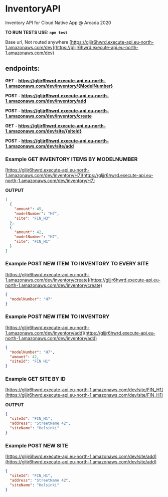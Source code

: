 # InventoryAPI
Inventory API for Cloud Native App @ Arcada 2020

**TO RUN TESTS USE: ```npm test```**

Base url, Not routed anywhere
[https://gljjr6hwrd.execute-api.eu-north-1.amazonaws.com/dev](https://gljjr6hwrd.execute-api.eu-north-1.amazonaws.com/dev)

## endpoints:
  **GET - https://gljjr6hwrd.execute-api.eu-north-1.amazonaws.com/dev/inventory/{ModelNumber}**

  **POST - https://gljjr6hwrd.execute-api.eu-north-1.amazonaws.com/dev/inventory/add**

  **POST - https://gljjr6hwrd.execute-api.eu-north-1.amazonaws.com/dev/inventory/create**

  **GET - https://gljjr6hwrd.execute-api.eu-north-1.amazonaws.com/dev/site/{siteId}**

  **POST - https://gljjr6hwrd.execute-api.eu-north-1.amazonaws.com/dev/site/add**



### Example GET INVENTORY ITEMS BY MODELNUMBER
[https://gljjr6hwrd.execute-api.eu-north-1.amazonaws.com/dev/inventory/H7](https://gljjr6hwrd.execute-api.eu-north-1.amazonaws.com/dev/inventory/H7)

**OUTPUT**
```json
[
  {
    "amount": 45,
    "modelNumber": "H7",
    "site": "FIN_H3"
  },
  {
    "amount": 42,
    "modelNumber": "H7",
    "site": "FIN_H1"
  }
]
```

### Example POST NEW ITEM TO INVENTORY TO EVERY SITE
[https://gljjr6hwrd.execute-api.eu-north-1.amazonaws.com/dev/inventory/create](https://gljjr6hwrd.execute-api.eu-north-1.amazonaws.com/dev/inventory/create)

```json
{
  "modelNumber": "H7"
}
```

### Example POST NEW ITEM TO INVENTORY
[https://gljjr6hwrd.execute-api.eu-north-1.amazonaws.com/dev/inventory/add](https://gljjr6hwrd.execute-api.eu-north-1.amazonaws.com/dev/inventory/add)

```json
{
  "modelNumber": "H7", 
  "amount": 42,
  "siteId": "FIN H1"
}
```

### Example GET SITE BY ID
[https://gljjr6hwrd.execute-api.eu-north-1.amazonaws.com/dev/site/FIN_H1](https://gljjr6hwrd.execute-api.eu-north-1.amazonaws.com/dev/site/FIN_H1)

**OUTPUT**
```json
{
  "siteId": "FIN_H1",
  "address": "StreetName 42",
  "siteName": "Helsinki"
}
```


### Example POST NEW SITE

[https://gljjr6hwrd.execute-api.eu-north-1.amazonaws.com/dev/site/add](https://gljjr6hwrd.execute-api.eu-north-1.amazonaws.com/dev/site/add)

```json
{
  "siteId": "FIN_H1",
  "address": "StreetName 42",
  "siteName": "Helsinki"
}
```